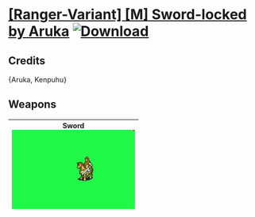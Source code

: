 # [\[Ranger-Variant\] \[M\] Sword-locked by Aruka](./) [![Download](https://img.shields.io/badge/Download-%5BRanger--Variant%5D%20%5BM%5D%20Sword-locked%20by%20Aruka-red)](https://minhaskamal.github.io/DownGit/#/home?url=https://github.com/Klokinator/FE-Repo/tree/main/Battle%20Animations/Mounted%20-%20Cavs,%20Paladins,%20Rangers/%5BRanger-Variant%5D%20%5BM%5D%20Sword-locked%20by%20Aruka)
## Credits

{Aruka, Kenpuhu}

## Weapons

| <b>Sword</b><br/><img alt="Sword animation" src="./1.%20Sword/Sword.gif"/> |
| :---: |
